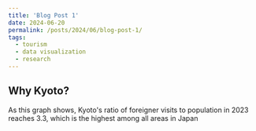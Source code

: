 ```yaml
---
title: 'Blog Post 1'
date: 2024-06-20
permalink: /posts/2024/06/blog-post-1/
tags:
  - tourism
  - data visualization
  - research
---
```

## Why Kyoto?
<script src="https://public.flourish.studio/resources/embed.js"></script></div>
As this graph shows, Kyoto's ratio of foreigner visits to population in 2023 reaches 3.3, which is the highest among all areas in Japan
